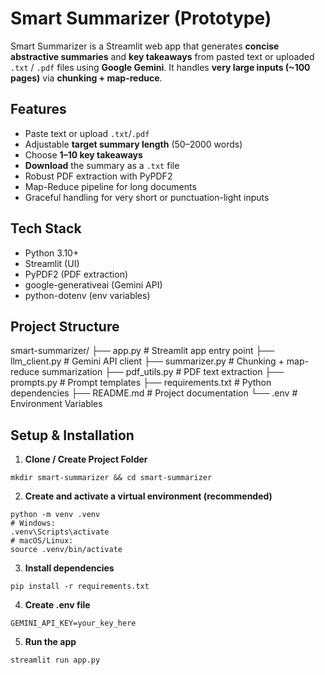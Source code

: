 # Smart Summarizer (Prototype)

Smart Summarizer is a Streamlit web app that generates **concise abstractive summaries** and **key takeaways** from pasted text or uploaded `.txt` / `.pdf` files using **Google Gemini**. It handles **very large inputs (~100 pages)** via **chunking + map-reduce**.

## Features
- Paste text or upload `.txt`/`.pdf`
- Adjustable **target summary length** (50–2000 words)
- Choose **1–10 key takeaways**
- **Download** the summary as a `.txt` file
- Robust PDF extraction with PyPDF2
- Map-Reduce pipeline for long documents
- Graceful handling for very short or punctuation-light inputs

## Tech Stack
- Python 3.10+
- Streamlit (UI)
- PyPDF2 (PDF extraction)
- google-generativeai (Gemini API)
- python-dotenv (env variables)

## Project Structure
smart-summarizer/
├── app.py           # Streamlit app entry point
├── llm_client.py    # Gemini API client
├── summarizer.py    # Chunking + map-reduce summarization
├── pdf_utils.py     # PDF text extraction
├── prompts.py       # Prompt templates
├── requirements.txt # Python dependencies
├── README.md        # Project documentation
└── .env             # Environment Variables


## Setup & Installation

1. **Clone / Create Project Folder**
```
mkdir smart-summarizer && cd smart-summarizer
```

2. **Create and activate a virtual environment (recommended)**
```
python -m venv .venv
# Windows:
.venv\Scripts\activate
# macOS/Linux:
source .venv/bin/activate
```

3. **Install dependencies**
```
pip install -r requirements.txt
```

4. **Create .env file**
```
GEMINI_API_KEY=your_key_here
```
5. **Run the app**
```
streamlit run app.py
```

